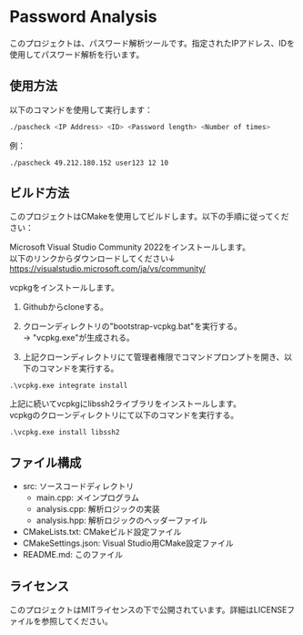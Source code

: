 # Password Analysis

このプロジェクトは、パスワード解析ツールです。指定されたIPアドレス、IDを使用してパスワード解析を行います。

## 使用方法

以下のコマンドを使用して実行します：

```sh
./pascheck <IP Address> <ID> <Password length> <Number of times>
```

例：

```
./pascheck 49.212.180.152 user123 12 10
```

## ビルド方法

このプロジェクトはCMakeを使用してビルドします。以下の手順に従ってください：

Microsoft Visual Studio Community 2022をインストールします。<br />
以下のリンクからダウンロードしてください↓<br />
https://visualstudio.microsoft.com/ja/vs/community/

vcpkgをインストールします。
1. Githubからcloneする。

2. クローンディレクトリの"bootstrap-vcpkg.bat"を実行する。<br />
→ "vcpkg.exe"が生成される。

3. 上記クローンディレクトリにて管理者権限でコマンドプロンプトを開き、以下のコマンドを実行する。

```
.\vcpkg.exe integrate install
```

上記に続いてvcpkgにlibssh2ライブラリをインストールします。<br />
vcpkgのクローンディレクトリにて以下のコマンドを実行する。

```
.\vcpkg.exe install libssh2
```

## ファイル構成

- src: ソースコードディレクトリ
    - main.cpp: メインプログラム
    - analysis.cpp: 解析ロジックの実装
    - analysis.hpp: 解析ロジックのヘッダーファイル
- CMakeLists.txt: CMakeビルド設定ファイル
- CMakeSettings.json: Visual Studio用CMake設定ファイル
- README.md: このファイル

## ライセンス

このプロジェクトはMITライセンスの下で公開されています。詳細はLICENSEファイルを参照してください。
